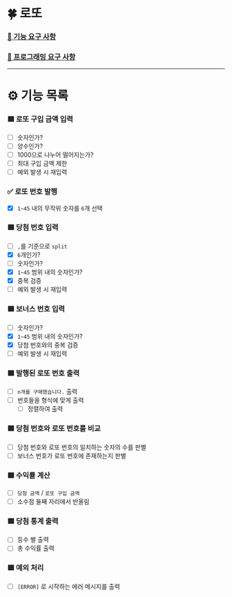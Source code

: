# 🍀 로또

### [🚀 기능 요구 사항](https://github.com/SJ70/woowacourse-java-lotto-6#-%EA%B8%B0%EB%8A%A5-%EC%9A%94%EA%B5%AC-%EC%82%AC%ED%95%AD)

### [🎯 프로그래밍 요구 사항](https://github.com/SJ70/woowacourse-java-lotto-6#-%ED%94%84%EB%A1%9C%EA%B7%B8%EB%9E%98%EB%B0%8D-%EC%9A%94%EA%B5%AC-%EC%82%AC%ED%95%AD)

---
# ⚙️ 기능 목록

### 🟥 로또 구입 금액 입력

- [ ] 숫자인가?
- [ ] 양수인가?
- [ ] 1000으로 나누어 떨어지는가?
- [ ] 최대 구입 금액 제한
- [ ] 예외 발생 시 재입력

### ✅ 로또 번호 발행

- [x] `1~45` 내의 무작위 숫자를 `6`개 선택

### 🟥 당첨 번호 입력

- [ ] `,`를 기준으로 `split`
- [x] `6`개인가?
- [ ] 숫자인가?
- [x] `1~45` 범위 내의 숫자인가?
- [x] 중복 검증
- [ ] 예외 발생 시 재입력

### 🟥 보너스 번호 입력

- [ ] 숫자인가?
- [x] `1~45` 범위 내의 숫자인가?
- [x] 당첨 번호와의 중복 검증
- [ ] 예외 발생 시 재입력

### 🟥 발행된 로또 번호 출력
- [ ] `n개를 구매했습니다.` 출력
- [ ] 번호들을 형식에 맞게 출력
    - [ ] 정렬하여 출력

### 🟥 당첨 번호와 로또 번호를 비교
- [ ] 당첨 번호와 로또 번호의 일치하는 숫자의 수를 판별
- [ ] 보너스 번호가 로또 번호에 존재하는지 판별

### 🟥 수익률 계산
- [ ] `당첨 금액` / `로또 구입 금액`
- [ ] 소수점 둘째 자리에서 반올림

### 🟥 당첨 통계 출력
- [ ] 등수 별 출력
- [ ] 총 수익률 출력

### 🟥 예외 처리
- [ ] `[ERROR]` 로 시작하는 에러 메시지를 출력